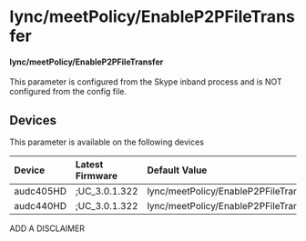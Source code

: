 ﻿---
description: lync/meetPolicy/EnableP2PFileTransfer
search:
    keywords: ['lync','meetPolicy','EnableP2PFileTransfer']
---

# lync/meetPolicy/EnableP2PFileTransfer

#### lync/meetPolicy/EnableP2PFileTransfer

This parameter is configured from the Skype inband process and is NOT configured from the config file.



## Devices
This parameter is available on the following devices

| Device | Latest Firmware | Default Value |
|:---|:---|:---|
| audc405HD | ;UC_3.0.1.322 | lync/meetPolicy/EnableP2PFileTransfer=0 
| audc440HD | ;UC_3.0.1.322 | lync/meetPolicy/EnableP2PFileTransfer=0 

ADD A DISCLAIMER
